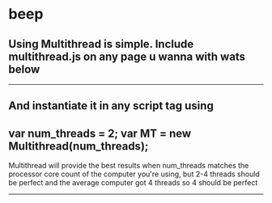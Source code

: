 # beep



Using Multithread is simple. Include multithread.js on any page u wanna with wats below
------------------------------------------------------
<script src="my/path/to/multithread.js"></script>
------------------------------------------------------


And instantiate it in any script tag using
---------------------------------------------
var num_threads = 2;
var MT = new Multithread(num_threads);
----------------------------------------------



Multithread will provide the best results when num_threads matches the processor core count of the computer you're using, but 2-4 threads should be perfect and the average computer got 4 threads so 4 should be perfect

_____________________________________________________

